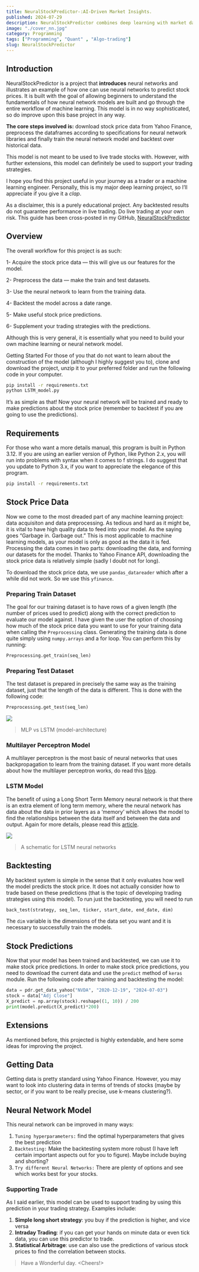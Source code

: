 ```yaml
---
title: NeuralStockPredictor-:AI-Driven Market Insights.
published: 2024-07-29 
description: NeuralStockPredictor combines deep learning with market data to deliver precise, actionable insights, transforming your investment strategies.
image: "./cover_nn.jpg"
category: Programming
tags: ["Programming", "Quant" , "Algo-trading"]
slug: NeuralStockPredictor
---
```


## Introduction

NeuralStockPredictor is a project that **introduces** neural networks and illustrates an example of how one can use neural networks to predict stock prices. It is built with the goal of allowing beginners to understand the fundamentals of how neural network models are built and go through the entire workflow of machine learning. This model is in no way sophisticated, so do improve upon this base project in any way.

**The core steps involved is:** download stock price data from Yahoo Finance, preprocess the dataframes according to specifications for neural network libraries and finally train the neural network model and backtest over historical data.

This model is not meant to be used to live trade stocks with. However, with further extensions, this model can definitely be used to support your trading strategies.

I hope you find this project useful in your journey as a trader or a machine learning engineer. Personally, this is my major deep learning project, so I’ll appreciate if you give it a *clap*.

As a disclaimer, this is a purely educational project. Any backtested results do not guarantee performance in live trading. Do live trading at your own risk. This guide has been cross-posted in my GitHub, [NeuralStockPredictor](https://github.com/Aditya-dom/NeuralStockPredictor)

## Overview

The overall workflow for this project is as such:

1- Acquire the stock price data — this will give us our features for the model.

2- Preprocess the data — make the train and test datasets.

3- Use the neural network to learn from the training data.

4- Backtest the model across a date range.

5- Make useful stock price predictions.

6- Supplement your trading strategies with the predictions.

Although this is very general, it is essentially what you need to build your own machine learning or neural network model.

Getting Started
For those of you that do not want to learn about the construction of the model (although I highly suggest you to), clone and download the project, unzip it to your preferred folder and run the following code in your computer.

```bash
pip install -r requirements.txt
python LSTM_model.py
```

It’s as simple as that! Now your neural network will be trained and ready to make predictions about the stock price (remember to backtest if you are going to use the predictions).

## Requirements
For those who want a more details manual, this program is built in Python 3.12. If you are using an earlier version of Python, like Python 2.x, you will run into problems with syntax when it comes to f strings. I do suggest that you update to Python 3.x, if you want to appreciate the elegance of this program.

```bash
pip install -r requirements.txt
```

## Stock Price Data
Now we come to the most dreaded part of any machine learning project: data acquisiton and data preprocessing. As tedious and hard as it might be, it is vital to have high quality data to feed into your model. As the saying goes “Garbage in. Garbage out.” This is most applicable to machine learning models, as your model is only as good as the data it is fed. Processing the data comes in two parts: downloading the data, and forming our datasets for the model. Thanks to Yahoo Finance API, downloading the stock price data is relatively simple (sadly I doubt not for long).

To download the stock price data, we use `pandas_datareader` which after a while did not work. So we use this `yfinance`.

### Preparing Train Dataset
The goal for our training dataset is to have rows of a given length (the number of prices used to predict) along with the correct prediction to evaluate our model against. I have given the user the option of choosing how much of the stock price data you want to use for your training data when calling the `Preprocessing` class. Generating the training data is done quite simply using `numpy.arrays` and a for loop. You can perform this by running:

```python
Preprocessing.get_train(seq_len)
```
### Preparing Test Dataset
The test dataset is prepared in precisely the same way as the training dataset, just that the length of the data is different. This is done with the following code:

```python
Preprocessing.get_test(seq_len)
```

![](./MLP-vs-LSTM-model-architecture.png)
> MLP vs LSTM (model-architecture)

### Multilayer Perceptron Model
A multilayer perceptron is the most basic of neural networks that uses backpropagation to learn from the training dataset. If you want more details about how the multilayer perceptron works, do read this [blog](https://arawn.live/posts/MultilayerPerceptron-intro/).

### LSTM Model
The benefit of using a Long Short Term Memory neural network is that there is an extra element of long term memory, where the neural network has data about the data in prior layers as a ‘memory’ which allows the model to find the relationships between the data itself and between the data and output. Again for more details, please read this [article](https://www.altumintelligence.com/articles/a/Time-Series-Prediction-Using-LSTM-Deep-Neural-Networks).

![](./LSTM.jpeg)
>A schematic for LSTM neural networks

## Backtesting
My backtest system is simple in the sense that it only evaluates how well the model predicts the stock price. It does not actually consider how to trade based on these predictions (that is the topic of developing trading strategies using this model). To run just the backtesting, you will need to run

```python
back_test(strategy, seq_len, ticker, start_date, end_date, dim)
```
The `dim` variable is the dimensions of the data set you want and it is necessary to successfully train the models.

## Stock Predictions
Now that your model has been trained and backtested, we can use it to make stock price predictions. In order to make stock price predictions, you need to download the current data and use the `predict` method of `keras` module. Run the following code after training and backtesting the model:

```python
data = pdr.get_data_yahoo("NVDA", "2020-12-19", "2024-07-03")
stock = data["Adj Close"]
X_predict = np.array(stock).reshape((1, 10)) / 200
print(model.predict(X_predict)*200)
```

## Extensions
As mentioned before, this projected is highly extendable, and here some ideas for improving the project.

## Getting Data
Getting data is pretty standard using Yahoo Finance. However, you may want to look into clustering data in terms of trends of stocks (maybe by sector, or if you want to be really precise, use k-means clustering?).

## Neural Network Model
This neural network can be improved in many ways:

1. `Tuning hyperparameters:` find the optimal hyperparameters that gives the best prediction
2. `Backtesting:` Make the backtesting system more robust (I have left certain important aspects out for you to figure). Maybe include buying and shorting?
3. `Try different Neural Networks:` There are plenty of options and see which works best for your stocks.

### Supporting Trade
As I said earlier, this model can be used to support trading by using this prediction in your trading strategy. Examples include:

1. **Simple long short strategy**: you buy if the prediction is higher, and vice versa
2. **Intraday Trading**: if you can get your hands on minute data or even tick data, you can use this predictor to trade.
3. **Statistical Arbitrage**: use can also use the predictions of various stock prices to find the correlation between stocks.

> Have a Wonderful day. <Cheers!>